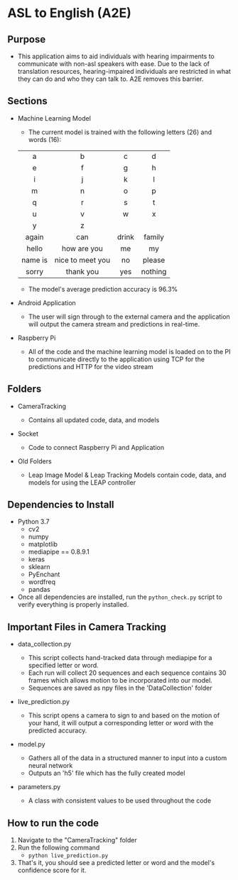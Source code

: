 # ASL to English (A2E)

## Purpose

- This application aims to aid individuals with hearing impairments to communicate with non-asl speakers with ease. Due to the lack of translation resources, hearing-impaired individuals are restricted in what they can do and who they can talk to. A2E removes this barrier.

## Sections
- Machine Learning Model
    - The current model is trained with the following letters (26) and words (16):

    |         |                  |       |        |
    | :---:   | :---:            | :---: | :---:  |
    |  a      | b                | c     | d      |
    |  e      | f                | g     | h      |
    |  i      | j                | k     | l      |
    |  m      | n                | o     | p      |
    |  q      | r                | s     | t      |
    |  u      | v                | w     | x      |
    |  y      | z                |       |        |
    | again   | can              | drink | family |
    | hello   | how are you      | me    | my     |
    | name is | nice to meet you | no    | please |
    | sorry    | thank you       | yes   | nothing      |
    
    - The model's average prediction accuracy is 96.3%

- Android Application
    - The user will sign through to the external camera and the application will output the camera stream and predictions in real-time.

- Raspberry Pi
    - All of the code and the machine learning model is loaded on to the PI to communicate directly to the application using TCP for the predictions and HTTP for the video stream

## Folders
- CameraTracking
    - Contains all updated code, data, and models

- Socket
    - Code to connect Raspberry Pi and Application

- Old Folders
    - Leap Image Model & Leap Tracking Models contain code, data, and models for using the LEAP controller

## Dependencies to Install
- Python 3.7
    - cv2
    - numpy
    - matplotlib
    - mediapipe == 0.8.9.1
    - keras
    - sklearn
    - PyEnchant
    - wordfreq
    - pandas
- Once all dependencies are installed, run the ```python_check.py``` script to verify everything is properly installed.


## Important Files in Camera Tracking
- data_collection.py
    - This script collects hand-tracked data through mediapipe for a specified letter or word.
    - Each run will collect 20 sequences and each sequence contains 30 frames which allows motion to be incorporated into our model.
    - Sequences are saved as npy files in the 'DataCollection' folder

- live_prediction.py
    - This script opens a camera to sign to and based on the motion of your hand, it will output a corresponding letter or word with the predicted accuracy.

- model.py
    - Gathers all of the data in a structured manner to input into a custom neural network
    - Outputs an 'h5' file which has the fully created model

- parameters.py
    - A class with consistent values to be used throughout the code

## How to run the code
1. Navigate to the "CameraTracking" folder
2. Run the following command
    - `python live_prediction.py`
3. That's it, you should see a predicted letter or word and the model's confidence score for it.
